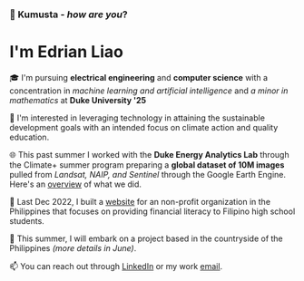### 👋 Kumusta - _how are you_? 
# I'm Edrian Liao
🎓 I'm pursuing __electrical engineering__ and __computer science__ with a concentration in _machine learning and artificial intelligence_ and _a minor in mathematics_ at __Duke University '25__

👀 I'm interested in leveraging technology in attaining the sustainable development goals with an intended focus on climate action and quality education.

🌐 This past summer I worked with the __Duke Energy Analytics Lab__ through the Climate+ summer program preparing a __global dataset of 10M images__ pulled from _Landsat, NAIP, and Sentinel_ through the Google Earth Engine. Here's an [overview](https://bigdata.duke.edu/projects/tracking-climate-change-causes-impacts-with-satellites-and-ai/) of what we did.

🌱 Last Dec 2022,  I built a [website](http://projectkayamanan.org/) for an non-profit organization in the Philippines that focuses on providing financial literacy to Filipino high school students.

💞️ This summer, I will embark on a project based in the countryside of the Philippines _(more details in June)_.

📫 You can reach out through [LinkedIn](https://www.linkedin.com/in/edrianpaulliao/) or my work [email](mailto:edrianpaul.liao@duke.edu).

<!---
edrian-liao/edrian-liao is a ✨ special ✨ repository because its `README.md` (this file) appears on your GitHub profile.
You can click the Preview link to take a look at your changes.
--->
